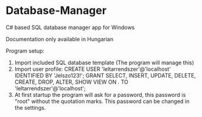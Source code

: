 # Database-Manager
C# based SQL database manager app for Windows

Documentation only available in Hungarian


Program setup:
1. Import included SQL database template (The program will manage this)
2. Import user profile: 
CREATE USER 'leltarrendszer'@'localhost' IDENTIFIED BY 'Jelszo123!';
GRANT SELECT, INSERT, UPDATE, DELETE, CREATE, DROP, ALTER, SHOW VIEW ON *.* TO 'leltarrendszer'@'localhost';
3. At first startup the program will ask for a password, this password is "root" without the quotation marks. This password can be changed in the settings.

